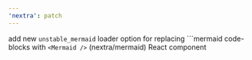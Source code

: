 ```yaml
---
'nextra': patch
---
```


add new `unstable_mermaid` loader option for replacing \`\`\`mermaid code-blocks with `<Mermaid />` (nextra/mermaid) React component
